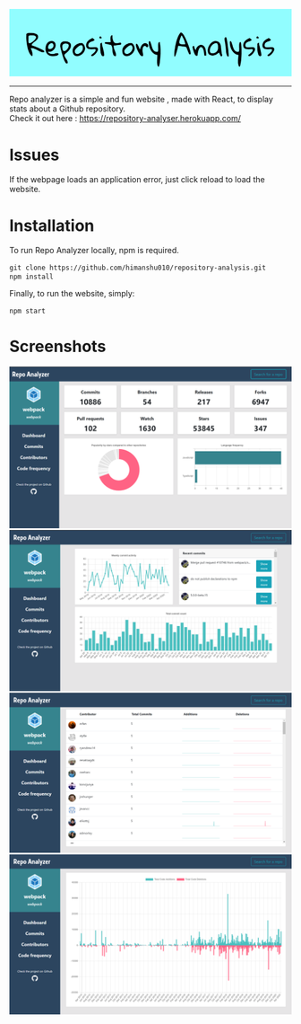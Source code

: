 ![logo](./src/images/logo.png)

---

Repo analyzer is a simple and fun website , made with React, to display stats about a Github repository. \
Check it out here : https://repository-analyser.herokuapp.com/

# Issues
If the webpage loads an application error, just click reload to load the website.

# Installation

To run Repo Analyzer locally, npm is required.

```
git clone https://github.com/himanshu010/repository-analysis.git
npm install
```

Finally, to run the website, simply:

```
npm start
```

# Screenshots

![screen1](./src/images/(1).png)
![screen2](./src/images/(2).png)
![screen3](./src/images/(3).png)
![screen4](./src/images/(4).png)
